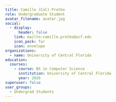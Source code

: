 ```yaml
---
title: Camille (Cal) Protko
role: Undergraduate Student
avatar_filename: avatar.jpg
social:
  - display:
      header: false
    link: mailto:camille.protko@ucf.edu
    icon_pack: far
    icon: envelope
organizations:
  - name: University of Central Florida
education:
  courses:
    - course: BS in Computer Science
      institution: University of Central Florida
      year: 2026
superuser: false
user_groups:
  - Undergrad Students
---
```

